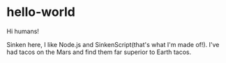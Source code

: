 # hello-world

Hi humans!

Sinken here, I like Node.js and SinkenScript(that's what I'm made of!).
I've had tacos on the Mars and find them far superior to Earth tacos.
